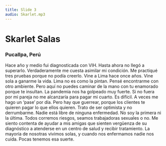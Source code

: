 ```yaml
---
title: Slide 3
audio: Skarlet.mp3
---
```


# Skarlet Salas
### Pucallpa, Perú

Hace año y medio fui diagnosticada con VIH. Hasta ahora no llegó a superarlo. Verdaderamente me cuesta asimilar mi condición. Me practiqué tres pruebas porque no podía creerlo. Vine a Lima hace once años. Vine sola a ganarme la vida. Lima no es como la pintan. Pensé encontrarme con otro ambiente. Pero aquí no puedes caminar de la mano con tu enamorado porque te insultan. La pandemia nos ha golpeado muy fuerte. Si no fuera por mi pareja no me alcanzaría para pagar mi cuarto. Es difícil. A veces me hago un ‘pase’ por día. Pero hay que guerrear, porque los clientes te quieren pagar lo que ellos quieren. Trato de ser optimista y no derrumbarme. Nadie está libre de ninguna enfermedad. No soy la primera ni la última. Todos corremos riesgos, seamos trabajadoras sexuales o no. Me siento contenta de ayudar a mis amigas que sienten vergüenza de su diagnóstico a atenderse en un centro de salud y recibir tratamiento. La mayoría de nosotras vivimos solas, y cuando nos enfermamos nadie nos cuida. Pocas tenemos esa suerte.
